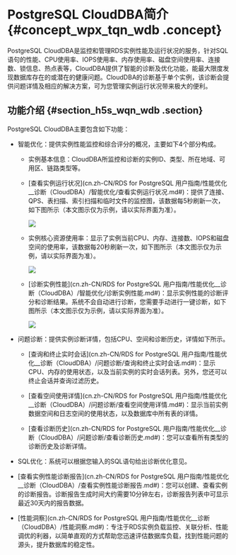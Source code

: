 # PostgreSQL CloudDBA简介 {#concept_wpx_tqn_wdb .concept}

PostgreSQL CloudDBA是监控和管理RDS实例性能及运行状况的服务，针对SQL语句的性能、CPU使用率、IOPS使用率、内存使用率、磁盘空间使用率、连接数、锁信息、热点表等，CloudDBA提供了智能的诊断及优化功能，能最大限度发现数据库存在的或潜在的健康问题。CloudDBA的诊断基于单个实例，该诊断会提供问题详情及相应的解决方案，可为您管理实例运行状况带来极大的便利。

## 功能介绍 {#section_h5s_wqn_wdb .section}

PostgreSQL CloudDBA主要包含如下功能：

-   智能优化：提供实例性能监控和综合评分的概况，主要如下4个部分构成。

    -   实例基本信息：CloudDBA所监控和诊断的实例ID、类型、所在地域、可用区、链路类型等。

    -   [查看实例运行状况](cn.zh-CN/RDS for PostgreSQL 用户指南/性能优化__诊断（CloudDBA）/智能优化/查看实例运行状况.md#)：提供了连接、QPS、表扫描、索引扫描和临时文件的监控图，该数据每5秒刷新一次，如下图所示（本文图示仅为示例，请以实际界面为准）。

        ![](http://static-aliyun-doc.oss-cn-hangzhou.aliyuncs.com/assets/img/62233/156687682533833_zh-CN.png)

    -   实例核心资源使用率：显示了实例当前CPU、内存、连接数、IOPS和磁盘空间的使用率，该数据每20秒刷新一次，如下图所示（本文图示仅为示例，请以实际界面为准）。

        ![](http://static-aliyun-doc.oss-cn-hangzhou.aliyuncs.com/assets/img/62233/156687682733835_zh-CN.png)

    -   [诊断实例性能](cn.zh-CN/RDS for PostgreSQL 用户指南/性能优化__诊断（CloudDBA）/智能优化/诊断实例性能.md#)：显示实例性能的诊断评分和诊断结果。系统不会自动进行诊断，您需要手动进行一键诊断，如下图所示（本文图示仅为示例，请以实际界面为准）。

        ![](http://static-aliyun-doc.oss-cn-hangzhou.aliyuncs.com/assets/img/7899/15668768273053_zh-CN.png)

-   问题诊断：提供实例诊断详情，包括CPU、空间和诊断历史，详情如下所示。

    -   [查询和终止实时会话](cn.zh-CN/RDS for PostgreSQL 用户指南/性能优化__诊断（CloudDBA）/问题诊断/查询和终止实时会话.md#)：显示CPU、内存的使用状态，以及当前实例的实时会话列表。另外，您还可以终止会话并查询过滤历史。

    -   [查看空间使用详情](cn.zh-CN/RDS for PostgreSQL 用户指南/性能优化__诊断（CloudDBA）/问题诊断/查看空间使用详情.md#)：显示当前实例数据空间和日志空间的使用状态，以及数据库中所有表的详情。

    -   [查看诊断历史](cn.zh-CN/RDS for PostgreSQL 用户指南/性能优化__诊断（CloudDBA）/问题诊断/查看诊断历史.md#)：您可以查看所有类型的诊断历史及诊断详情。

-   SQL优化：系统可以根据您输入的SQL语句给出诊断优化意见。

-   [查看实例性能诊断报告](cn.zh-CN/RDS for PostgreSQL 用户指南/性能优化__诊断（CloudDBA）/查看实例性能诊断报告.md#)：您可以创建、查看实例的诊断报告。诊断报告生成时间大约需要10分钟左右，诊断报告列表中可显示最近30天内的报告数据。

-   [性能洞察](cn.zh-CN/RDS for PostgreSQL 用户指南/性能优化__诊断（CloudDBA）/性能洞察.md#)：专注于RDS实例负载监控、关联分析、性能调优的利器，以简单直观的方式帮助您迅速评估数据库负载，找到性能问题的源头，提升数据库的稳定性。

